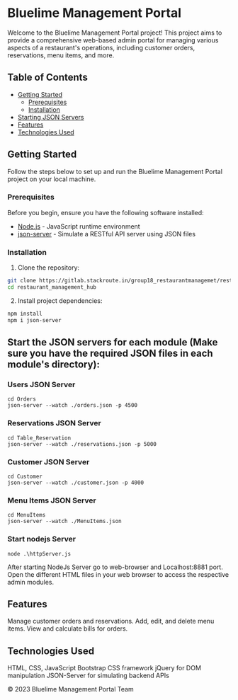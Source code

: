 # Bluelime Management Portal

Welcome to the Bluelime Management Portal project! This project aims to provide a comprehensive web-based admin portal for managing various aspects of a restaurant's operations, including customer orders, reservations, menu items, and more.

## Table of Contents

- [Getting Started](#getting-started)
  - [Prerequisites](#prerequisites)
  - [Installation](#installation)
- [Starting JSON Servers](#starting-json-servers)
- [Features](#features)
- [Technologies Used](#technologies-used)


## Getting Started

Follow the steps below to set up and run the Bluelime Management Portal project on your local machine.

### Prerequisites

Before you begin, ensure you have the following software installed:

- [Node.js](https://nodejs.org/) - JavaScript runtime environment
- [json-server](https://github.com/typicode/json-server) - Simulate a RESTful API server using JSON files

### Installation 
1. Clone the repository:

```bash
git clone https://gitlab.stackroute.in/group18_restaurantmanagemet/restaurant_management_hub.git
cd restaurant_management_hub
```

2. Install project dependencies:
```bash
npm install
npm i json-server
```


## Start the JSON servers for each module (Make sure you have the required JSON files in each module's directory):
### Users JSON Server
```
cd Orders
json-server --watch ./orders.json -p 4500
```

### Reservations JSON Server
```
cd Table_Reservation
json-server --watch ./reservations.json -p 5000
```

### Customer JSON Server
```
cd Customer
json-server --watch ./customer.json -p 4000
```

### Menu Items JSON Server
```
cd MenuItems
json-server --watch ./MenuItems.json
```

### Start nodejs Server
```
node .\httpServer.js
```
After starting NodeJs Server go to web-browser and Localhost:8881 port.
Open the different HTML files in your web browser to access the respective admin modules.

## Features
Manage customer orders and reservations.
Add, edit, and delete menu items.
View and calculate bills for orders.

## Technologies Used
HTML, CSS, JavaScript
Bootstrap CSS framework
jQuery for DOM manipulation
JSON-Server for simulating backend APIs



&copy; 2023 Bluelime Management Portal Team
